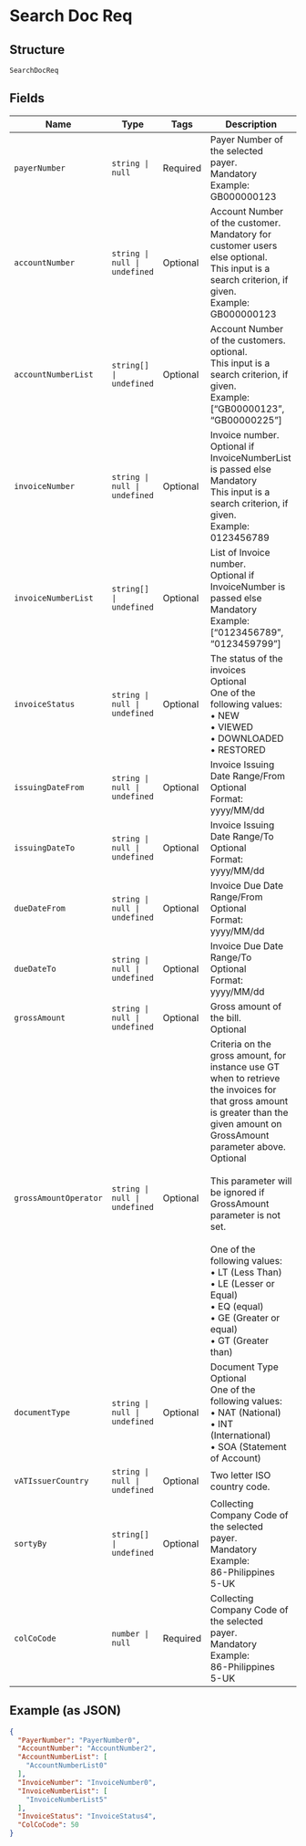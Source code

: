 
# Search Doc Req

## Structure

`SearchDocReq`

## Fields

| Name | Type | Tags | Description |
|  --- | --- | --- | --- |
| `payerNumber` | `string \| null` | Required | Payer Number of the selected payer.<br>Mandatory<br>Example: GB000000123 |
| `accountNumber` | `string \| null \| undefined` | Optional | Account Number of the customer.<br>Mandatory for customer users else optional.<br>This input is a search criterion, if given.<br>Example: GB000000123 |
| `accountNumberList` | `string[] \| undefined` | Optional | Account Number of the customers.<br>optional.<br>This input is a search criterion, if given.<br>Example: [“GB00000123”, “GB00000225”] |
| `invoiceNumber` | `string \| null \| undefined` | Optional | Invoice number.<br>Optional if InvoiceNumberList is passed else Mandatory<br>This input is a search criterion, if given.<br>Example: 0123456789 |
| `invoiceNumberList` | `string[] \| undefined` | Optional | List of Invoice number.<br>Optional if InvoiceNumber is passed else Mandatory<br>Example: [“0123456789”, “0123459799”] |
| `invoiceStatus` | `string \| null \| undefined` | Optional | The status of the invoices<br>Optional<br>One of the following values:<br>•	NEW<br>•	VIEWED<br>•	DOWNLOADED<br>•	RESTORED |
| `issuingDateFrom` | `string \| null \| undefined` | Optional | Invoice Issuing Date Range/From<br>Optional<br>Format: yyyy/MM/dd |
| `issuingDateTo` | `string \| null \| undefined` | Optional | Invoice Issuing Date Range/To<br>Optional<br>Format: yyyy/MM/dd |
| `dueDateFrom` | `string \| null \| undefined` | Optional | Invoice Due Date Range/From<br>Optional<br>Format: yyyy/MM/dd |
| `dueDateTo` | `string \| null \| undefined` | Optional | Invoice Due Date Range/To<br>Optional<br>Format: yyyy/MM/dd |
| `grossAmount` | `string \| null \| undefined` | Optional | Gross amount of the bill.<br>Optional |
| `grossAmountOperator` | `string \| null \| undefined` | Optional | Criteria on the gross amount, for instance use GT when to retrieve the invoices for that gross amount is greater than the given amount on GrossAmount parameter above.<br>Optional<br><br>This parameter will be ignored if GrossAmount parameter is not set.<br><br>One of the following values:<br>•	LT (Less Than)<br>•	LE (Lesser or Equal)<br>•	EQ (equal)<br>•	GE (Greater or equal)<br>•	GT (Greater than) |
| `documentType` | `string \| null \| undefined` | Optional | Document Type<br>Optional<br>One of the following values:<br>•	NAT (National)<br>•	INT (International)<br>•	SOA (Statement of Account) |
| `vATIssuerCountry` | `string \| null \| undefined` | Optional | Two letter ISO country code. |
| `sortyBy` | `string[] \| undefined` | Optional | Collecting Company Code of the selected payer.<br>Mandatory<br>Example:<br>86-Philippines<br>5-UK |
| `colCoCode` | `number \| null` | Required | Collecting Company Code of the selected payer.<br>Mandatory<br>Example:<br>86-Philippines<br>5-UK |

## Example (as JSON)

```json
{
  "PayerNumber": "PayerNumber0",
  "AccountNumber": "AccountNumber2",
  "AccountNumberList": [
    "AccountNumberList0"
  ],
  "InvoiceNumber": "InvoiceNumber0",
  "InvoiceNumberList": [
    "InvoiceNumberList5"
  ],
  "InvoiceStatus": "InvoiceStatus4",
  "ColCoCode": 50
}
```

